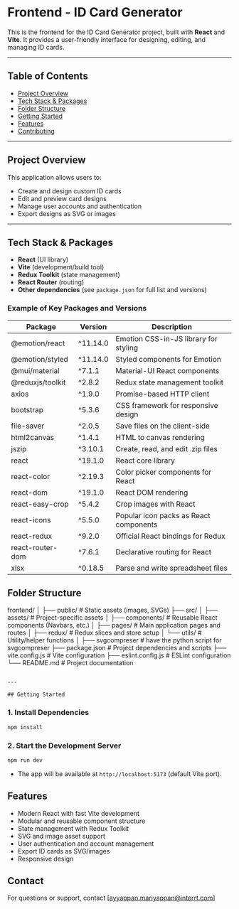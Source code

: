 # Frontend - ID Card Generator

This is the frontend for the ID Card Generator project, built with **React** and **Vite**. It provides a user-friendly interface for designing, editing, and managing ID cards.

---

## Table of Contents

- [Project Overview](#project-overview)
- [Tech Stack & Packages](#tech-stack--packages)
- [Folder Structure](#folder-structure)
- [Getting Started](#getting-started)
- [Features](#features)
- [Contributing](#contributing)

---

## Project Overview

This application allows users to:
- Create and design custom ID cards
- Edit and preview card designs
- Manage user accounts and authentication
- Export designs as SVG or images

---

## Tech Stack & Packages

- **React** (UI library)
- **Vite** (development/build tool)
- **Redux Toolkit** (state management)
- **React Router** (routing)
- **Other dependencies** (see `package.json` for full list and versions)



### Example of Key Packages and Versions


| Package              | Version    | Description                                 |
|----------------------|------------|---------------------------------------------|
| @emotion/react       | ^11.14.0   | Emotion CSS-in-JS library for styling       |
| @emotion/styled      | ^11.14.0   | Styled components for Emotion               |
| @mui/material        | ^7.1.1     | Material-UI React components                |
| @reduxjs/toolkit     | ^2.8.2     | Redux state management toolkit              |
| axios                | ^1.9.0     | Promise-based HTTP client                   |
| bootstrap            | ^5.3.6     | CSS framework for responsive design         |
| file-saver           | ^2.0.5     | Save files on the client-side               |
| html2canvas          | ^1.4.1     | HTML to canvas rendering                    |
| jszip                | ^3.10.1    | Create, read, and edit .zip files           |
| react                | ^19.1.0    | React core library                          |
| react-color          | ^2.19.3    | Color picker components for React           |
| react-dom            | ^19.1.0    | React DOM rendering                         |
| react-easy-crop      | ^5.4.2     | Crop images with React                      |
| react-icons          | ^5.5.0     | Popular icon packs as React components      |
| react-redux          | ^9.2.0     | Official React bindings for Redux           |
| react-router-dom     | ^7.6.1     | Declarative routing for React               |
| xlsx                 | ^0.18.5    | Parse and write spreadsheet files           |


## Folder Structure

frontend/
│
├── public/                # Static assets (images, SVGs)
├── src/
│   ├── assets/            # Project-specific assets
│   ├── components/        # Reusable React components (Navbars, etc.)
│   ├── pages/             # Main application pages and routes
│   ├── redux/             # Redux slices and store setup
│   └── utils/             # Utility/helper functions
│
├── svgcompreser           # have the python script for svgcompreser
├── package.json           # Project dependencies and scripts
├── vite.config.js         # Vite configuration
├── eslint.config.js       # ESLint configuration
└── README.md              # Project documentation
```

---

## Getting Started
```

### 1. Install Dependencies

```sh
npm install
```

### 2. Start the Development Server

```sh
npm run dev
```
- The app will be available at `http://localhost:5173` (default Vite port).

## Features

- Modern React with fast Vite development
- Modular and reusable component structure
- State management with Redux Toolkit
- SVG and image asset support
- User authentication and account management
- Export ID cards as SVG/images
- Responsive design


## Contact

For questions or support, contact [ayyappan.mariyappan@interrt.com]
